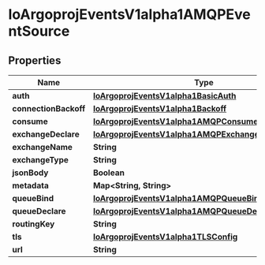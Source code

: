 

# IoArgoprojEventsV1alpha1AMQPEventSource


## Properties

Name | Type | Description | Notes
------------ | ------------- | ------------- | -------------
**auth** | [**IoArgoprojEventsV1alpha1BasicAuth**](IoArgoprojEventsV1alpha1BasicAuth.md) |  |  [optional]
**connectionBackoff** | [**IoArgoprojEventsV1alpha1Backoff**](IoArgoprojEventsV1alpha1Backoff.md) |  |  [optional]
**consume** | [**IoArgoprojEventsV1alpha1AMQPConsumeConfig**](IoArgoprojEventsV1alpha1AMQPConsumeConfig.md) |  |  [optional]
**exchangeDeclare** | [**IoArgoprojEventsV1alpha1AMQPExchangeDeclareConfig**](IoArgoprojEventsV1alpha1AMQPExchangeDeclareConfig.md) |  |  [optional]
**exchangeName** | **String** |  |  [optional]
**exchangeType** | **String** |  |  [optional]
**jsonBody** | **Boolean** |  |  [optional]
**metadata** | **Map&lt;String, String&gt;** |  |  [optional]
**queueBind** | [**IoArgoprojEventsV1alpha1AMQPQueueBindConfig**](IoArgoprojEventsV1alpha1AMQPQueueBindConfig.md) |  |  [optional]
**queueDeclare** | [**IoArgoprojEventsV1alpha1AMQPQueueDeclareConfig**](IoArgoprojEventsV1alpha1AMQPQueueDeclareConfig.md) |  |  [optional]
**routingKey** | **String** |  |  [optional]
**tls** | [**IoArgoprojEventsV1alpha1TLSConfig**](IoArgoprojEventsV1alpha1TLSConfig.md) |  |  [optional]
**url** | **String** |  |  [optional]



